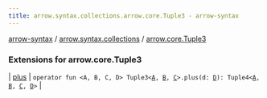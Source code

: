 ```yaml
---
title: arrow.syntax.collections.arrow.core.Tuple3 - arrow-syntax
---
```


[arrow-syntax](../../index.html) / [arrow.syntax.collections](../index.html) / [arrow.core.Tuple3](./index.html)

### Extensions for arrow.core.Tuple3

| [plus](plus.html) | `operator fun <A, B, C, D> Tuple3<`[`A`](plus.html#A)`, `[`B`](plus.html#B)`, `[`C`](plus.html#C)`>.plus(d: `[`D`](plus.html#D)`): Tuple4<`[`A`](plus.html#A)`, `[`B`](plus.html#B)`, `[`C`](plus.html#C)`, `[`D`](plus.html#D)`>` |

